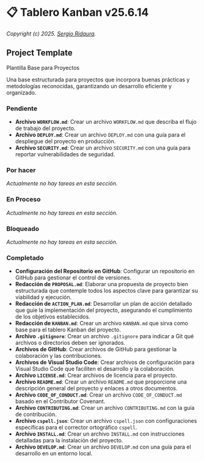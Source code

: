 # 📋 Tablero Kanban v25.6.14

_Copyright (c) 2025. [Sergio Ridaura](https://github.com/sergio-ridaura)._

## Project Template

Plantilla Base para Proyectos

Una base estructurada para proyectos que incorpora buenas prácticas y metodologías reconocidas, garantizando un desarrollo eficiente y organizado.

### Pendiente

- **Archivo `WORKFLOW.md`**: Crear un archivo `WORKFLOW.md` que describa el flujo de trabajo del proyecto.
- **Archivo `DEPLOY.md`**: Crear un archivo `DEPLOY.md` con una guía para el despliegue del proyecto en producción.
- **Archivo `SECURITY.md`**: Crear un archivo `SECURITY.md` con una guía para reportar vulnerabilidades de seguridad.

### Por hacer

_Actualmente no hay tareas en esta sección._

### En Proceso

_Actualmente no hay tareas en esta sección._

### Bloqueado

_Actualmente no hay tareas en esta sección._

### Completado

- **Configuración del Repositorio en GitHub**: Configurar un repositorio en GitHub para gestionar el control de versiones.
- **Redacción de `PROPOSAL.md`**: Elaborar una propuesta de proyecto bien estructurada que contemple todos los aspectos clave para garantizar su viabilidad y ejecución.
- **Redacción de `ACTION_PLAN.md`**: Desarrollar un plan de acción detallado que guíe la implementación del proyecto, asegurando el cumplimiento de los objetivos establecidos.
- **Redacción de `KANBAN.md`**: Crear un archivo `KANBAN.md` que sirva como base para el tablero Kanban del proyecto.
- **Archivo `.gitignore`**: Crear un archivo `.gitignore` para indicar a Git qué archivos o directorios deben ser ignorados.
- **Archivos de GitHub**: Crear archivos de GitHub para gestionar la colaboración y las contribuciones.
- **Archivos de Visual Studio Code**: Crear archivos de configuración para Visual Studio Code que faciliten el desarrollo y la colaboración.
- **Archivo `LICENSE.md`**: Crear archivos de licencia para el proyecto.
- **Archivo `README.md`**: Crear un archivo `README.md` que proporcione una descripción general del proyecto y enlaces a otros documentos.
- **Archivo `CODE_OF_CONDUCT.md`**: Crear un archivo `CODE_OF_CONDUCT.md` basado en el Contributor Covenant.
- **Archivo `CONTRIBUTING.md`**: Crear un archivo `CONTRIBUTING.md` con la guía de contribución.
- **Archivo `cspell.json`**: Crear un archivo `cspell.json` con configuraciones específicas para el corrector ortográfico `cspell`.
- **Archivo `INSTALL.md`**: Crear un archivo `INSTALL.md` con instrucciones detalladas para la instalación del proyecto.
- **Archivo `DEVELOP.md`**: Crear un archivo `DEVELOP.md` con una guía para el desarrollo en un entorno local.
